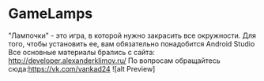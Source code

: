 # GameLamps
"Лампочки" - это игра, в которой нужно закрасить все окружности.
  Для того, чтобы установить ее, вам обязательно понадобится Android Studio
Все основные материалы брались с сайта: http://developer.alexanderklimov.ru/
  По вопросам обращайтесь сюда:https://vk.com/vankad24 
![alt Preview]
